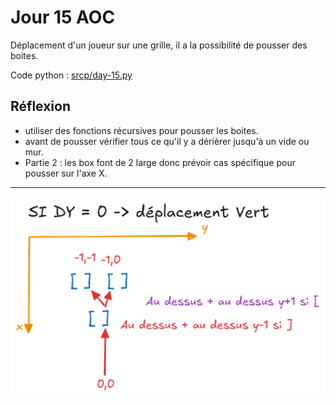 # Jour 15 AOC

Déplacement d'un joueur sur une grille, il a la possibilité de pousser des boites.

Code python : [srcp/day-15.py](https://github.com/math-dev-24/aoc-2024-ts-rust/blob/main/srcp/day-15.py)

## Réflexion
- utiliser des fonctions récursives pour pousser les boites.
- avant de pousser vérifier tous ce qu'il y a dérièrer jusqu'à un vide ou mur.
- Partie 2 : les box font de 2 large donc prévoir cas spécifique pour pousser sur l'axe X.
<hr/>

![image](assets/day15_research.png)